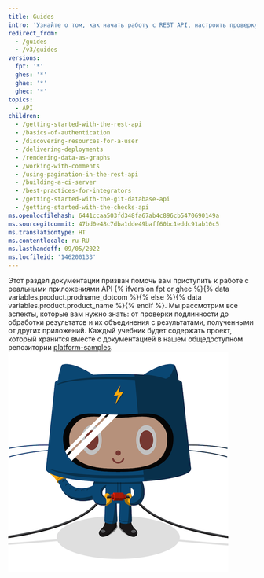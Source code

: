 ```yaml
---
title: Guides
intro: 'Узнайте о том, как начать работу с REST API, настроить проверку подлинности и применять REST API для разных задач.'
redirect_from:
  - /guides
  - /v3/guides
versions:
  fpt: '*'
  ghes: '*'
  ghae: '*'
  ghec: '*'
topics:
  - API
children:
  - /getting-started-with-the-rest-api
  - /basics-of-authentication
  - /discovering-resources-for-a-user
  - /delivering-deployments
  - /rendering-data-as-graphs
  - /working-with-comments
  - /using-pagination-in-the-rest-api
  - /building-a-ci-server
  - /best-practices-for-integrators
  - /getting-started-with-the-git-database-api
  - /getting-started-with-the-checks-api
ms.openlocfilehash: 6441ccaa503fd348fa67ab4c896cb5470690149a
ms.sourcegitcommit: 47bd0e48c7dba1dde49baff60bc1eddc91ab10c5
ms.translationtype: HT
ms.contentlocale: ru-RU
ms.lasthandoff: 09/05/2022
ms.locfileid: '146200133'
---
```

Этот раздел документации призван помочь вам приступить к работе с реальными приложениями API {% ifversion fpt or ghec %}{% data variables.product.prodname_dotcom %}{% else %}{% data variables.product.product_name %}{% endif %}. Мы рассмотрим все аспекты, которые вам нужно знать: от проверки подлинности до обработки результатов и их объединения с результатами, полученными от других приложений.
Каждый учебник будет содержать проект, который хранится вместе с документацией в нашем общедоступном репозитории [platform-samples](https://github.com/github/platform-samples).
![Octocat](/assets/images/electrocat.png)
